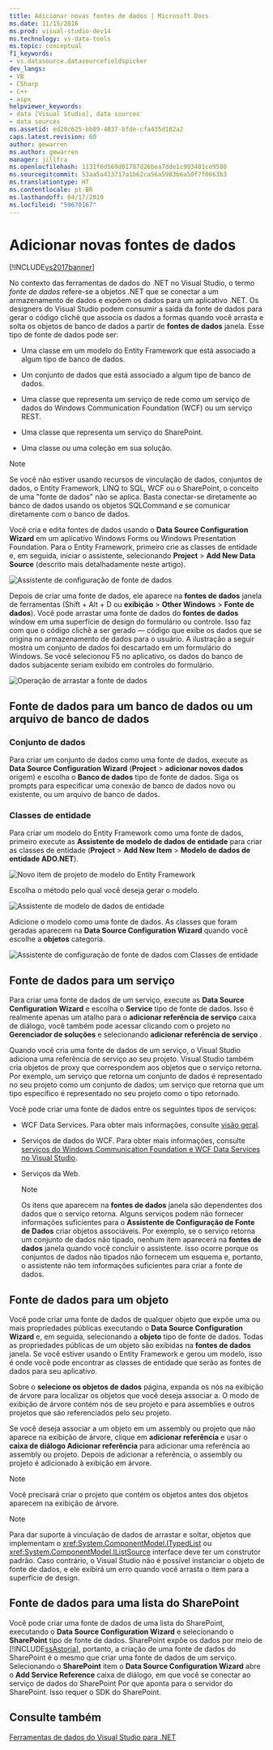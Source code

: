 ```yaml
---
title: Adicionar novas fontes de dados | Microsoft Docs
ms.date: 11/15/2016
ms.prod: visual-studio-dev14
ms.technology: vs-data-tools
ms.topic: conceptual
f1_keywords:
- vs.datasource.datasourcefieldspicker
dev_langs:
- VB
- CSharp
- C++
- aspx
helpviewer_keywords:
- data [Visual Studio], data sources
- data sources
ms.assetid: ed28c625-bb89-4037-bfde-cfa435d182a2
caps.latest.revision: 60
author: gewarren
ms.author: gewarren
manager: jillfra
ms.openlocfilehash: 1131f6d569d01787d26bea7dde1c993401ce9580
ms.sourcegitcommit: 53aa5a413717a1b62ca56a5983b6a50f7f0663b3
ms.translationtype: HT
ms.contentlocale: pt-BR
ms.lasthandoff: 04/17/2019
ms.locfileid: "59670167"
---
```

# <a name="add-new-data-sources"></a>Adicionar novas fontes de dados
[!INCLUDE[vs2017banner](../includes/vs2017banner.md)]

No contexto das ferramentas de dados do .NET no Visual Studio, o termo *fonte de dados* refere-se a objetos .NET que se conectar a um armazenamento de dados e expõem os dados para um aplicativo .NET. Os designers do Visual Studio podem consumir a saída da fonte de dados para gerar o código clichê que associa os dados a formas quando você arrasta e solta os objetos de banco de dados a partir de **fontes de dados** janela. Esse tipo de fonte de dados pode ser:  
  
-   Uma classe em um modelo do Entity Framework que está associado a algum tipo de banco de dados.  
  
-   Um conjunto de dados que está associado a algum tipo de banco de dados.  
  
-   Uma classe que representa um serviço de rede como um serviço de dados do Windows Communication Foundation (WCF) ou um serviço REST.  
  
-   Uma classe que representa um serviço do SharePoint.  
  
-   Uma classe ou uma coleção em sua solução.  
  
> [!NOTE]
>  Se você não estiver usando recursos de vinculação de dados, conjuntos de dados, o Entity Framework, LINQ to SQL, WCF ou o SharePoint, o conceito de uma "fonte de dados" não se aplica. Basta conectar-se diretamente ao banco de dados usando os objetos SQLCommand e se comunicar diretamente com o banco de dados.  
  
 Você cria e edita fontes de dados usando o **Data Source Configuration Wizard** em um aplicativo Windows Forms ou Windows Presentation Foundation. Para o Entity Framework, primeiro crie as classes de entidade e, em seguida, iniciar o assistente, selecionando **Project** > **Add New Data Source** (descrito mais detalhadamente neste artigo).  
  
 ![Assistente de configuração de fonte de dados](../data-tools/media/data-source-configuration-wizard.png "Assistente de configuração de fonte de dados")  
  
 Depois de criar uma fonte de dados, ele aparece na **fontes de dados** janela de ferramentas (Shift + Alt + D ou **exibição** > **Other Windows**  >  **Fonte de dados**). Você pode arrastar uma fonte de dados do **fontes de dados** window em uma superfície de design do formulário ou controle. Isso faz com que o código clichê a ser gerado — código que exibe os dados que se origina no armazenamento de dados para o usuário. A ilustração a seguir mostra um conjunto de dados foi descartado em um formulário do Windows. Se você selecionou F5 no aplicativo, os dados do banco de dados subjacente seriam exibido em controles do formulário.  
  
 ![Operação de arrastar a fonte de dados](../data-tools/media/raddata-data-source-drag-operation.png "raddata fonte de dados de operação de arrastar")  
  
## <a name="data-source-for-a-database-or-a-database-file"></a>Fonte de dados para um banco de dados ou um arquivo de banco de dados  
  
### <a name="dataset"></a>Conjunto de dados  
 Para criar um conjunto de dados como uma fonte de dados, execute as **Data Source Configuration Wizard** (**Project** > **adicionar novos dados** origem) e escolha o  **Banco de dados** tipo de fonte de dados. Siga os prompts para especificar uma conexão de banco de dados novo ou existente, ou um arquivo de banco de dados.  
  
### <a name="entity-classes"></a>Classes de entidade  
 Para criar um modelo do Entity Framework como uma fonte de dados, primeiro execute as **Assistente de modelo de dados de entidade** para criar as classes de entidade (**Project** > **Add New Item**  >  **Modelo de dados de entidade ADO.NET**).  
  
 ![Novo item de projeto de modelo do Entity Framework](../data-tools/media/raddata-new-entity-framework-model-project-item.png "raddata item de projeto de modelo de nova estrutura de entidades")  
  
 Escolha o método pelo qual você deseja gerar o modelo.  
  
 ![Assistente de modelo de dados de entidade](../data-tools/media/raddata-entity-data-model-wizard.png "raddata Assistente de modelo de dados de entidade")  
  
 Adicione o modelo como uma fonte de dados. As classes que foram geradas aparecem na **Data Source Configuration Wizard** quando você escolhe a **objetos** categoria.  
  
 ![Assistente de configuração de fonte de dados com Classes de entidade](../data-tools/media/raddata-data-source-configuration-wizard-with-entity-classes.png "raddata Data Source Configuration Wizard com Classes de entidade")  
  
## <a name="data-source-for-a-service"></a>Fonte de dados para um serviço  
 Para criar uma fonte de dados de um serviço, execute as **Data Source Configuration Wizard** e escolha o **Service** tipo de fonte de dados. Isso é realmente apenas um atalho para o **adicionar referência de serviço** caixa de diálogo, você também pode acessar clicando com o projeto no **Gerenciador de soluções** e selecionando **adicionar referência de serviço** .  
  
 Quando você cria uma fonte de dados de um serviço, o Visual Studio adiciona uma referência de serviço ao seu projeto. Visual Studio também cria objetos de proxy que correspondem aos objetos que o serviço retorna. Por exemplo, um serviço que retorna um conjunto de dados é representado no seu projeto como um conjunto de dados; um serviço que retorna que um tipo específico é representado no seu projeto como o tipo retornado.  
  
 Você pode criar uma fonte de dados entre os seguintes tipos de serviços:  
  
-   WCF Data Services. Para obter mais informações, consulte [visão geral](http://msdn.microsoft.com/library/7924cf94-c9a6-4015-afc9-f5d22b1743bb).  
  
-   Serviços de dados do WCF. Para obter mais informações, consulte [serviços do Windows Communication Foundation e WCF Data Services no Visual Studio](../data-tools/windows-communication-foundation-services-and-wcf-data-services-in-visual-studio.md).  
  
-   Serviços da Web.  
  
    > [!NOTE]
    >  Os itens que aparecem na **fontes de dados** janela são dependentes dos dados que o serviço retorna. Alguns serviços podem não fornecer informações suficientes para o **Assistente de Configuração de Fonte de Dados** criar objetos associáveis. Por exemplo, se o serviço retorna um conjunto de dados não tipado, nenhum item aparecerá na **fontes de dados** janela quando você concluir o assistente. Isso ocorre porque os conjuntos de dados não tipados não fornecem um esquema e, portanto, o assistente não tem informações suficientes para criar a fonte de dados.  
  
## <a name="data-source-for-an-object"></a>Fonte de dados para um objeto  
 Você pode criar uma fonte de dados de qualquer objeto que expõe uma ou mais propriedades públicas executando o **Data Source Configuration Wizard** e, em seguida, selecionando a **objeto** tipo de fonte de dados. Todas as propriedades públicas de um objeto são exibidas na **fontes de dados** janela.   Se você estiver usando o Entity Framework e gerou um modelo, isso é onde você pode encontrar as classes de entidade que serão as fontes de dados para seu aplicativo.  
  
 Sobre o **selecione os objetos de dados** página, expanda os nós na exibição de árvore para localizar os objetos que você deseja associar a. O modo de exibição de árvore contém nós de seu projeto e para assemblies e outros projetos que são referenciados pelo seu projeto.  
  
 Se você deseja associar a um objeto em um assembly ou projeto que não aparece na exibição de árvore, clique em **adicionar referência** e usar o **caixa de diálogo Adicionar referência** para adicionar uma referência ao assembly ou projeto. Depois de adicionar a referência, o assembly ou projeto é adicionado à exibição em árvore.  
  
> [!NOTE]
>  Você precisará criar o projeto que contém os objetos antes dos objetos aparecem na exibição de árvore.  
  
> [!NOTE]
>  Para dar suporte à vinculação de dados de arrastar e soltar, objetos que implementam o <xref:System.ComponentModel.ITypedList> ou <xref:System.ComponentModel.IListSource> interface deve ter um construtor padrão. Caso contrário, o Visual Studio não é possível instanciar o objeto de fonte de dados, e ele exibirá um erro quando você arrasta o item para a superfície de design.  
  
## <a name="data-source-for-a-sharepoint-list"></a>Fonte de dados para uma lista do SharePoint  
 Você pode criar uma fonte de dados de uma lista do SharePoint, executando o **Data Source Configuration Wizard** e selecionando o **SharePoint** tipo de fonte de dados. SharePoint expõe os dados por meio de [!INCLUDE[ssAstoria](../includes/ssastoria-md.md)], portanto, a criação de uma fonte de dados do SharePoint é o mesmo que criar uma fonte de dados de um serviço. Selecionando o **SharePoint** item o **Data Source Configuration Wizard** abre o **Add Service Reference** caixa de diálogo, em que você se conectar ao serviço de dados do SharePoint Por que aponta para o servidor do SharePoint.  Isso requer o SDK do SharePoint.  
  
## <a name="see-also"></a>Consulte também  
 [Ferramentas de dados do Visual Studio para .NET](../data-tools/visual-studio-data-tools-for-dotnet.md)
